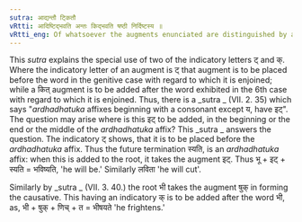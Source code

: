 ```yaml
---
sutra: आद्यन्तौ ट्कितौ
vRtti: आदिष्टिद्भवति अन्तः किद्भवति षष्ठी निर्दिष्टस्य ॥
vRtti_eng: Of whatsoever the augments enunciated are distinguished by an indicatory ट् or क्, they precede or follow it accordingly.
---
```

This _sutra_ explains the special use of two of the indicatory letters ट् and क्. Where the indicatory letter of an augment is ट् that augment is to be placed before the word in the genitive case with regard to which it is enjoined; while a कित् augment is to be added after the word exhibited in the 6th case with regard to which it is enjoined. Thus, there is a _sutra _ (VII. 2. 35) which says "_ardhadhatuka_ affixes beginning with a consonant except य, have इट्". The question may arise where is this इट् to be added, in the beginning or the end or the middle of the _ardhadhatuka_ affix? This _sutra _ answers the question. The indicatory ट् shows, that it is to be placed before the _ardhadhatuka_ affix. Thus the future termination स्यति, is an _ardhadhatuka_ affix: when this is added to the root, it takes the augment इट्. Thus भू + इट् + स्यति = भविष्यति, 'he will be.' Similarly लविता 'he will cut'.

Similarly by _sutra _ (VII. 3. 40.) the root भी takes the augment षुक् in forming the causative. This having an indicatory क् is to be added after the word भी, as, भी + षुक् + णिच् + त = भीषयते 'he frightens.'

